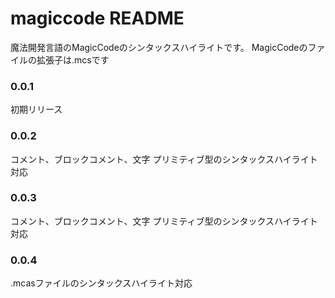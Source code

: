 # magiccode README

魔法開発言語のMagicCodeのシンタックスハイライトです。
MagicCodeのファイルの拡張子は.mcsです

### 0.0.1

初期リリース

### 0.0.2

コメント、ブロックコメント、文字
プリミティブ型のシンタックスハイライト対応


### 0.0.3

コメント、ブロックコメント、文字
プリミティブ型のシンタックスハイライト対応


### 0.0.4

.mcasファイルのシンタックスハイライト対応
